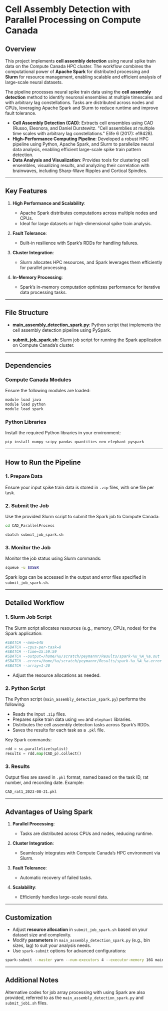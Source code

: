 # Cell Assembly Detection with Parallel Processing on Compute Canada

## Overview
This project implements **cell assembly detection** using neural spike train data on the Compute Canada HPC cluster. The workflow combines the computational power of **Apache Spark** for distributed processing and **Slurm** for resource management, enabling scalable and efficient analysis of large-scale neural datasets.

The pipeline processes neural spike train data using the **cell assembly detection** method to identify neuronal ensembles at multiple timescales and with arbitrary lag constellations. Tasks are distributed across nodes and CPUs, leveraging Apache Spark and Slurm to reduce runtime and improve fault tolerance.

- **Cell Assembly Detection (CAD)**: Extracts cell ensembles using CAD (Russo, Eleonora, and Daniel Durstewitz. "Cell assemblies at multiple time scales with arbitrary lag constellations." Elife 6 (2017): e19428).
- **High-Performance Computing Pipeline**: Developed a robust HPC pipeline using Python, Apache Spark, and Slurm to parallelize neural data analysis, enabling efficient large-scale spike train pattern detection.
- **Data Analysis and Visualization**: Provides tools for clustering cell ensembles, visualizing results, and analyzing their correlation with brainwaves, including Sharp-Wave Ripples and Cortical Spindles.

---

## Key Features
1. **High Performance and Scalability**:
   - Apache Spark distributes computations across multiple nodes and CPUs.
   - Ideal for large datasets or high-dimensional spike train analysis.

2. **Fault Tolerance**:
   - Built-in resilience with Spark’s RDDs for handling failures.

3. **Cluster Integration**:
   - Slurm allocates HPC resources, and Spark leverages them efficiently for parallel processing.

4. **In-Memory Processing**:
   - Spark’s in-memory computation optimizes performance for iterative data processing tasks.

---

## File Structure

- **main_assembly_detection_spark.py**:
  Python script that implements the cell assembly detection pipeline using PySpark.

- **submit_job_spark.sh**:
  Slurm job script for running the Spark application on Compute Canada’s cluster.

---

## Dependencies

### Compute Canada Modules
Ensure the following modules are loaded:
```bash
module load java
module load python
module load spark
```

### Python Libraries
Install the required Python libraries in your environment:
```bash
pip install numpy scipy pandas quantities neo elephant pyspark
```

---

## How to Run the Pipeline

### 1. Prepare Data
Ensure your input spike train data is stored in `.zip` files, with one file per task.

### 2. Submit the Job
Use the provided Slurm script to submit the Spark job to Compute Canada:

```bash
cd CAD_ParallelProcess
```
```bash
sbatch submit_job_spark.sh
```

### 3. Monitor the Job
Monitor the job status using Slurm commands:
```bash
squeue -u $USER
```

Spark logs can be accessed in the output and error files specified in `submit_job_spark.sh`.

---

## Detailed Workflow

### 1. **Slurm Job Script**
The Slurm script allocates resources (e.g., memory, CPUs, nodes) for the Spark application:
```bash
#SBATCH --mem=64G
#SBATCH --cpus-per-task=8
#SBATCH --time=15:59:59
#SBATCH --output=/home/%u/scratch/peymannr/Results/spark-%u_%A_%a.out
#SBATCH --error=/home/%u/scratch/peymannr/Results/spark-%u_%A_%a.error
#SBATCH --array=1-20
```
- Adjust the resource allocations as needed.

### 2. **Python Script**
The Python script (`main_assembly_detection_spark.py`) performs the following:
- Reads the input `.zip` files.
- Prepares spike train data using `neo` and `elephant` libraries.
- Distributes the cell assembly detection tasks across Spark’s RDDs.
- Saves the results for each task as a `.pkl` file.

Key Spark commands:
```python
rdd = sc.parallelize(splist)
results = rdd.map(CAD_p).collect()
```

### 3. **Results**
Output files are saved in `.pkl` format, named based on the task ID, rat number, and recording date. Example:
```
CAD_rat1_2023-08-21.pkl
```

---

## Advantages of Using Spark
1. **Parallel Processing**:
   - Tasks are distributed across CPUs and nodes, reducing runtime.

2. **Cluster Integration**:
   - Seamlessly integrates with Compute Canada’s HPC environment via Slurm.

3. **Fault Tolerance**:
   - Automatic recovery of failed tasks.

4. **Scalability**:
   - Efficiently handles large-scale neural data.

---

## Customization
- Adjust **resource allocation** in `submit_job_spark.sh` based on your dataset size and complexity.
- Modify **parameters** in `main_assembly_detection_spark.py` (e.g., bin sizes, lag) to suit your analysis needs.
- Use `spark-submit` options for advanced configurations:
```bash
spark-submit --master yarn --num-executors 4 --executor-memory 16G main_assembly_detection_spark.py
```

---

## Additional Notes
Alternative codes for job array processing with using Spark are also provided, referred to as the `main_assembly_detection_spark.py` and `submit_job1.sh` files. 
